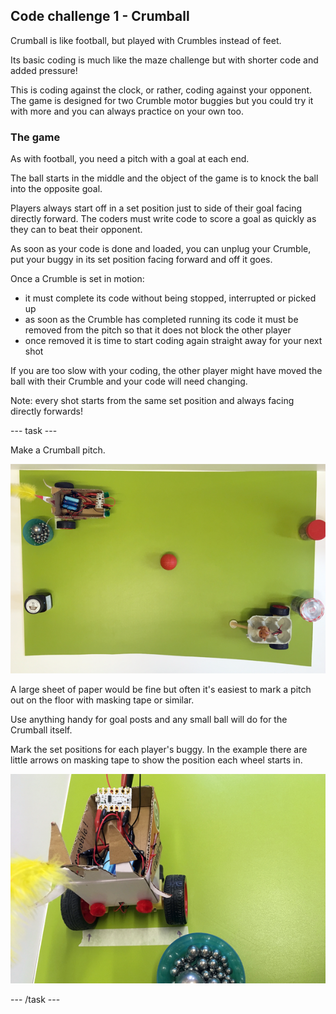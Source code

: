 ## Code challenge 1 - Crumball

Crumball is like football, but played with Crumbles instead of feet.

Its basic coding is much like the maze challenge but with shorter code and added pressure!

This is coding against the clock, or rather, coding against your opponent. The game is designed for two Crumble motor buggies but you could try it with more and you can always practice on your own too.

### The game

As with football, you need a pitch with a goal at each end.

The ball starts in the middle and the object of the game is to knock the ball into the opposite goal.

Players always start off in a set position just to side of their goal facing directly forward. The coders must write code to score a goal as quickly as they can to beat their opponent. 

As soon as your code is done and loaded,  you can unplug your Crumble, put your buggy in its set position facing forward and off it goes.

Once a Crumble is set in motion:

+ it must complete its code without being stopped, interrupted or picked up
+ as soon as the Crumble has completed running its code it must be removed from the pitch so that it does not block the other player
+ once removed it is time to start coding again straight away for your next shot

If you are too slow with your coding, the other player might have moved the ball with their Crumble and your code will need changing.

Note: every shot starts from the same set position and always facing directly forwards!

--- task ---

Make a Crumball pitch.

![Crumball pitch](images/CrumballChallenge_pitch.png)

A large sheet of paper would be fine but often it's easiest to mark a pitch out on the floor with masking tape or similar.

Use anything handy for goal posts and any small ball will do for the Crumball itself.

Mark the set positions for each player's buggy. In the example there are little arrows on masking tape to show the position each wheel starts in.

![Crumball player markers](images/CrumballChallenge_playerMarkers.png)

--- /task ---